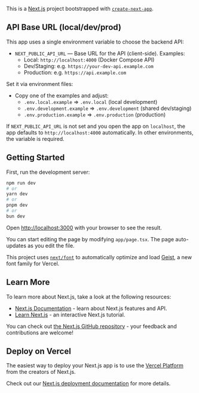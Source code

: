 This is a [Next.js](https://nextjs.org) project bootstrapped with [`create-next-app`](https://nextjs.org/docs/app/api-reference/cli/create-next-app).

## API Base URL (local/dev/prod)

This app uses a single environment variable to choose the backend API:

- `NEXT_PUBLIC_API_URL` — Base URL for the API (client-side). Examples:
  - Local: `http://localhost:4000` (Docker Compose API)
  - Dev/Staging: e.g. `https://your-dev-api.example.com`
  - Production: e.g. `https://api.example.com`

Set it via environment files:

- Copy one of the examples and adjust:
  - `.env.local.example` ⇒ `.env.local` (local development)
  - `.env.development.example` ⇒ `.env.development` (shared dev/staging)
  - `.env.production.example` ⇒ `.env.production` (production)

If `NEXT_PUBLIC_API_URL` is not set and you open the app on `localhost`, the app defaults to `http://localhost:4000` automatically. In other environments, the variable is required.

## Getting Started

First, run the development server:

```bash
npm run dev
# or
yarn dev
# or
pnpm dev
# or
bun dev
```

Open [http://localhost:3000](http://localhost:3000) with your browser to see the result.

You can start editing the page by modifying `app/page.tsx`. The page auto-updates as you edit the file.

This project uses [`next/font`](https://nextjs.org/docs/app/building-your-application/optimizing/fonts) to automatically optimize and load [Geist](https://vercel.com/font), a new font family for Vercel.

## Learn More

To learn more about Next.js, take a look at the following resources:

- [Next.js Documentation](https://nextjs.org/docs) - learn about Next.js features and API.
- [Learn Next.js](https://nextjs.org/learn) - an interactive Next.js tutorial.

You can check out [the Next.js GitHub repository](https://github.com/vercel/next.js) - your feedback and contributions are welcome!

## Deploy on Vercel

The easiest way to deploy your Next.js app is to use the [Vercel Platform](https://vercel.com/new?utm_medium=default-template&filter=next.js&utm_source=create-next-app&utm_campaign=create-next-app-readme) from the creators of Next.js.

Check out our [Next.js deployment documentation](https://nextjs.org/docs/app/building-your-application/deploying) for more details.
